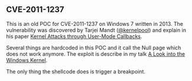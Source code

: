 ## CVE-2011-1237

This is an old POC for CVE-2011-1237 on Windows 7 written in 2013. The
vulnerability was discovered by Tarjei Mandt ([@kernelpool](https://twitter.com/kernelpool))
and explain in his paper [Kernel Attacks through User-Mode Callbacks](https://media.blackhat.com/bh-us-11/Mandt/BH_US_11_Mandt_win32k_WP.pdf).

Several things are hardcoded in this POC and it call the Null page which does
not work anymore. The exploit is describe in my talk
[A Look into the Windows Kernel](https://lse.epita.fr/lse-summer-week-2013/slides/lse-summer-week-2013-26-Bruno%20Pujos-A%20Look%20into%20the%20Windows%20Kernel.pdf).

The only thing the shellcode does is trigger a breakpoint.
